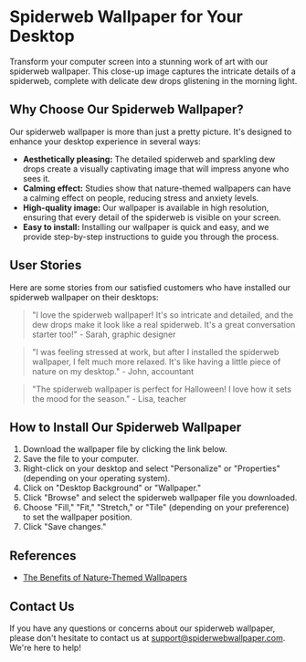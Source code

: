 <!--
Write me content for website with wallpaper which alt text is:

"A close-up of a spiderweb with dew drops"

The name/title of the page should not be 1:1 copy of the alt text but rather a real content of the website which is using this wallpaper.

- Use markdown format
- Start with the heading
- The content should look like a real website
- Include real sections like references, contact, user stories, etc. use things relevant to the page purpose.
- Feel free to use structure like headings, bullets, numbering, blockquotes, paragraphs, horizontal lines, etc.
- You can use formatting like bold or _italic_
- You can include UTF-8 emojis
- Links should be only #hash anchors (and you can refer to the document itself)
- Do not include images
-->

<!--font:Poppins-->

# Spiderweb Wallpaper for Your Desktop

Transform your computer screen into a stunning work of art with our spiderweb wallpaper. This close-up image captures the intricate details of a spiderweb, complete with delicate dew drops glistening in the morning light.

## Why Choose Our Spiderweb Wallpaper?

Our spiderweb wallpaper is more than just a pretty picture. It's designed to enhance your desktop experience in several ways:

-   **Aesthetically pleasing:** The detailed spiderweb and sparkling dew drops create a visually captivating image that will impress anyone who sees it.
-   **Calming effect:** Studies show that nature-themed wallpapers can have a calming effect on people, reducing stress and anxiety levels.
-   **High-quality image:** Our wallpaper is available in high resolution, ensuring that every detail of the spiderweb is visible on your screen.
-   **Easy to install:** Installing our wallpaper is quick and easy, and we provide step-by-step instructions to guide you through the process.

## User Stories

Here are some stories from our satisfied customers who have installed our spiderweb wallpaper on their desktops:

> "I love the spiderweb wallpaper! It's so intricate and detailed, and the dew drops make it look like a real spiderweb. It's a great conversation starter too!" - Sarah, graphic designer

> "I was feeling stressed at work, but after I installed the spiderweb wallpaper, I felt much more relaxed. It's like having a little piece of nature on my desktop." - John, accountant

> "The spiderweb wallpaper is perfect for Halloween! I love how it sets the mood for the season." - Lisa, teacher

## How to Install Our Spiderweb Wallpaper

1. Download the wallpaper file by clicking the link below.
2. Save the file to your computer.
3. Right-click on your desktop and select "Personalize" or "Properties" (depending on your operating system).
4. Click on "Desktop Background" or "Wallpaper."
5. Click "Browse" and select the spiderweb wallpaper file you downloaded.
6. Choose "Fill," "Fit," "Stretch," or "Tile" (depending on your preference) to set the wallpaper position.
7. Click "Save changes."

## References

-   [The Benefits of Nature-Themed Wallpapers](https://www.psychologytoday.com/us/blog/urban-mindfulness/201811/the-benefits-nature-themed-wallpapers)

## Contact Us

If you have any questions or concerns about our spiderweb wallpaper, please don't hesitate to contact us at support@spiderwebwallpaper.com. We're here to help!
